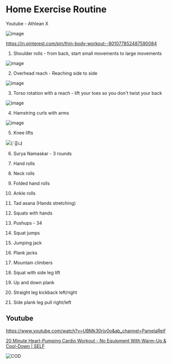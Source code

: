 # Home Exercise Routine

Youtube - Athlean X

![image](media/Exercise-Stretching_Home-Exercise-Routine-image1.jpg)

<https://in.pinterest.com/pin/thin-body-workout--801077852487590084>

1. Shoulder rolls - from back, start small movements to large movements

![image](media/Exercise-Stretching_Home-Exercise-Routine-image2.png)

2. Overhead reach - Reaching side to side

![image](media/Exercise-Stretching_Home-Exercise-Routine-image3.png)

3. Torso rotation with a reach - lift your toes so you don't twist your back

![image](media/Exercise-Stretching_Home-Exercise-Routine-image4.png)

4. Hamstring curls with arms

![image](media/Exercise-Stretching_Home-Exercise-Routine-image5.png)

5. Knee lifts

![(`츻냐 ](media/Exercise-Stretching_Home-Exercise-Routine-image6.png)

6. Surya Namaskar - 3 rounds

7. Hand rolls

8. Neck rolls

9. Folded hand rolls

10. Ankle rolls

11. Tad asana (Hands stretching)

12. Squats with hands

13. Pushups - 34

14. Squat jumps

15. Jumping jack

16. Plank jacks

17. Mountain climbers

18. Squat with side leg lift

19. Up and down plank

20. Straight leg kickback left/right

21. Side plank leg pull right/left

## Youtube

<https://www.youtube.com/watch?v=UBMk30rjy0o&ab_channel=PamelaReif>

[20 Minute Heart-Pumping Cardio Workout - No Equipment With Warm-Up & Cool-Down | SELF](http://youtube.com/watch?v=vncKnAPhgtg&ab_channel=SELF)

![COD ](media/Exercise-Stretching_Home-Exercise-Routine-image7.jpg)

